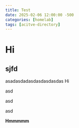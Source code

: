 ```yaml
---
title: Test
date: 2025-02-06 12:00:00 -500
categories: [homelab]
tags: [acitve-directory]
---
```


# Hi

## sjfd


asadasdadasdasdasdasdas
Hi 

asd

asd

asd

**Hmmmmm**

